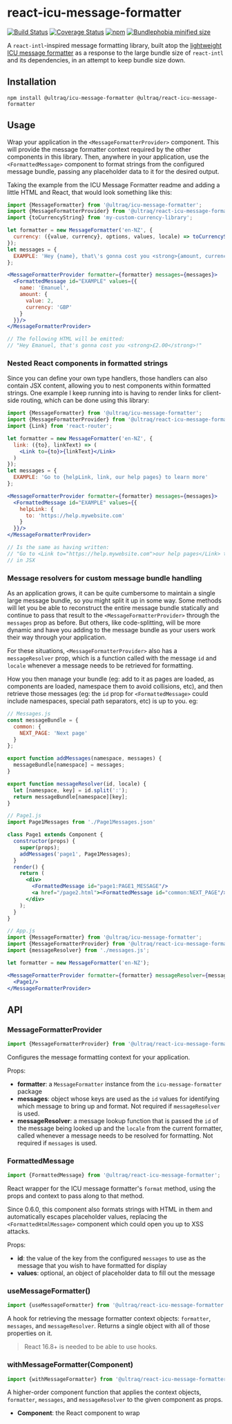 
react-icu-message-formatter
===========================

[![Build Status](https://github.com/ultraq/react-icu-message-formatter/actions/workflows/build.yml/badge.svg)](https://github.com/ultraq/react-icu-message-formatter/actions)
[![Coverage Status](https://coveralls.io/repos/github/ultraq/react-icu-message-formatter/badge.svg?branch=main)](https://coveralls.io/github/ultraq/react-icu-message-formatter?branch=main)
[![npm](https://img.shields.io/npm/v/@ultraq/react-icu-message-formatter.svg?maxAge=3600)](https://www.npmjs.com/package/@ultraq/react-icu-message-formatter)
[![Bundlephobia minified size](https://img.shields.io/bundlephobia/min/@ultraq/react-icu-message-formatter)](https://bundlephobia.com/result?p=@ultraq/react-icu-message-formatter)

A `react-intl`-inspired message formatting library, built atop the
[lightweight ICU message formatter](https://github.com/ultraq/icu-message-formatter)
as a response to the large bundle size of `react-intl` and its dependencies, in
an attempt to keep bundle size down.


Installation
------------

```
npm install @ultraq/icu-message-formatter @ultraq/react-icu-message-formatter
```


Usage
-----

Wrap your application in the `<MessageFormatterProvider>` component.  This will
provide the message formatter context required by the other components in this
library.  Then, anywhere in your application, use the `<FormattedMessage>`
component to format strings from the configured message bundle, passing any
placeholder data to it for the desired output.

Taking the example from the ICU Message Formatter readme and adding a little
HTML and React, that would look something like this:

```jsx
import {MessageFormatter} from '@ultraq/icu-message-formatter'; 
import {MessageFormatterProvider} from '@ultraq/react-icu-message-formatter';
import {toCurrencyString} from 'my-custom-currency-library';

let formatter = new MessageFormatter('en-NZ', {
  currency: ({value, currency}, options, values, locale) => toCurrencyString(value, currency, locale)
});
let messages = {
  EXAMPLE: 'Hey {name}, that\'s gonna cost you <strong>{amount, currency}</strong>!'
};

<MessageFormatterProvider formatter={formatter} messages={messages}>
  <FormattedMessage id="EXAMPLE" values={{
    name: 'Emanuel',
    amount: {
      value: 2,
      currency: 'GBP'
    }
  }}/>
</MessageFormatterProvider>

// The following HTML will be emitted:
// "Hey Emanuel, that's gonna cost you <strong>£2.00</strong>!"
```

### Nested React components in formatted strings

Since you can define your own type handlers, those handlers can also contain JSX
content, allowing you to nest components within formatted strings.  One example
I keep running into is having to render links for client-side routing, which can
be done using this library:

```jsx
import {MessageFormatter} from '@ultraq/icu-message-formatter'; 
import {MessageFormatterProvider} from '@ultraq/react-icu-message-formatter';
import {Link} from 'react-router';

let formatter = new MessageFormatter('en-NZ', {
  link: ({to}, linkText) => (
    <Link to={to}>{linkText}</Link>
  )
});
let messages = {
  EXAMPLE: 'Go to {helpLink, link, our help pages} to learn more'
};

<MessageFormatterProvider formatter={formatter} messages={messages}>
  <FormattedMessage id="EXAMPLE" values={{
    helpLink: {
      to: 'https://help.mywebsite.com'
    }
  }}/>
</MessageFormatterProvider>

// Is the same as having written:
// "Go to <Link to="https://help.mywebsite.com">our help pages</Link> to learn more"
// in JSX
```

### Message resolvers for custom message bundle handling

As an application grows, it can be quite cumbersome to maintain a single large
message bundle, so you might split it up in some way.  Some methods will let you
be able to reconstruct the entire message bundle statically and continue to pass
that result to the `<MessageFormatterProvider>` through the `messages` prop as
before.  But others, like code-splitting, will be more dynamic and have you
adding to the message bundle as your users work their way through your
application.

For these situations, `<MessageFormatterProvider>` also has a `messageResolver`
prop, which is a function called with the message `id` and `locale` whenever a
message needs to be retrieved for formatting.

How you then manage your bundle (eg: add to it as pages are loaded, as
components are loaded, namespace them to avoid collisions, etc), and then
retrieve those messages (eg: the `id` prop for `<FormattedMessage>` could
include namespaces, special path separators, etc) is up to you.  eg:

```jsx
// Messages.js
const messageBundle = {
  common: {
    NEXT_PAGE: 'Next page'
  }
};

export function addMessages(namespace, messages) {
  messageBundle[namespace] = messages;
}

export function messageResolver(id, locale) {
  let [namespace, key] = id.split(':');
  return messageBundle[namespace][key];
}

// Page1.js
import Page1Messages from './Page1Messages.json'

class Page1 extends Component {
  constructor(props) {
    super(props);
    addMessages('page1', Page1Messages);
  }
  render() {
    return (
      <div>
        <FormattedMessage id="page1:PAGE1_MESSAGE"/>
        <a href="/page2.html"><FormattedMessage id="common:NEXT_PAGE"/></a>
      </div>
    );
  }
}

// App.js
import {MessageFormatter} from '@ultraq/icu-message-formatter'; 
import {MessageFormatterProvider} from '@ultraq/react-icu-message-formatter';
import {messageResolver} from './messages.js';

let formatter = new MessageFormatter('en-NZ');

<MessageFormatterProvider formatter={formatter} messageResolver={messageResolver}>
  <Page1/>
</MessageFormatterProvider>
```


API
---

### MessageFormatterProvider

```javascript
import {MessageFormatterProvider} from '@ultraq/react-icu-message-formatter';
```

Configures the message formatting context for your application.

Props:
 - **formatter**: a `MessageFormatter` instance from the `icu-message-formatter`
   package
 - **messages**: object whose keys are used as the `id` values for identifying
   which message to bring up and format.  Not required if `messageResolver` is
   used.
 - **messageResolver**: a message lookup function that is passed the `id` of the
   message being looked up and the `locale` from the current formatter, called
   whenever a message needs to be resolved for formatting.  Not required if
   `messages` is used.

### FormattedMessage

```javascript
import {FormattedMessage} from '@ultraq/react-icu-message-formatter';
```

React wrapper for the ICU message formatter's `format` method, using the props
and context to pass along to that method.

Since 0.6.0, this component also formats strings with HTML in them and
automatically escapes placeholder values, replacing the `<FormattedHtmlMessage>`
component which could open you up to XSS attacks.

Props:
 - **id**: the value of the key from the configured `messages` to use as the
   message that you wish to have formatted for display
 - **values**: optional, an object of placeholder data to fill out the message

### useMessageFormatter()

```javascript
import {useMessageFormatter} from '@ultraq/react-icu-message-formatter';
```

A hook for retrieving the message formatter context objects: `formatter`,
`messages`, and `messageResolver`.  Returns a single object with all of those
properties on it.

> React 16.8+ is needed to be able to use hooks.

### withMessageFormatter(Component)

```javascript
import {withMessageFormatter} from '@ultraq/react-icu-message-formatter';
```

A higher-order component function that applies the context objects, `formatter`,
`messages`, and `messageResolver` to the given component as props.

 - **Component**: the React component to wrap
